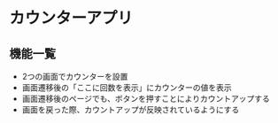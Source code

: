 # カウンターアプリ

## 機能一覧

- 2つの画面でカウンターを設置
- 画面遷移後の「ここに回数を表示」にカウンターの値を表示
- 画面遷移後のページでも、ボタンを押すことによりカウントアップする
- 画面を戻った際、カウントアップが反映されているようにする
